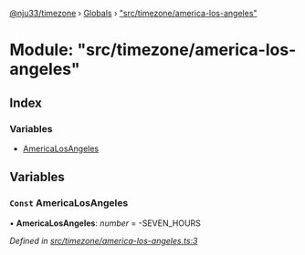 [@nju33/timezone](../README.md) › [Globals](../globals.md) › ["src/timezone/america-los-angeles"](_src_timezone_america_los_angeles_.md)

# Module: "src/timezone/america-los-angeles"

## Index

### Variables

* [AmericaLosAngeles](_src_timezone_america_los_angeles_.md#const-americalosangeles)

## Variables

### `Const` AmericaLosAngeles

• **AmericaLosAngeles**: *number* = -SEVEN_HOURS

*Defined in [src/timezone/america-los-angeles.ts:3](https://github.com/nju33/timezone/blob/f7057aa/src/timezone/america-los-angeles.ts#L3)*
